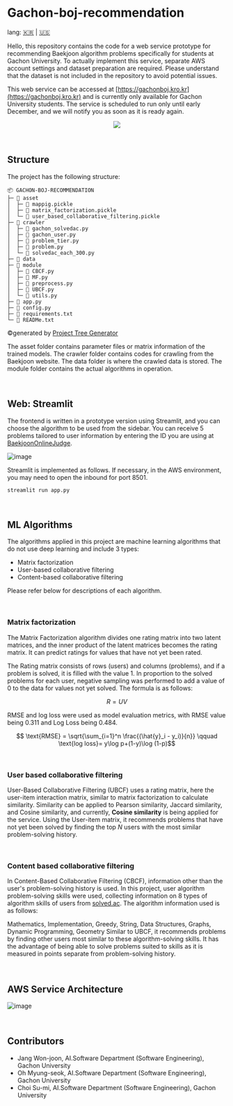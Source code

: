 # Gachon-boj-recommendation

lang: [🇰🇷](https://github.com/Orca0917/Gachon-boj-recommendation) | [🇺🇸](https://github.com/Orca0917/Gachon-boj-recommendation/blob/main/README-us.md)

Hello, this repository contains the code for a web service prototype for recommending Baekjoon algorithm problems specifically for students at Gachon University. To actually implement this service, separate AWS account settings and dataset preparation are required. Please understand that the dataset is not included in the repository to avoid potential issues.

This web service can be accessed at [https://gachonboj.kro.kr](https://gachonboj.kro.kr) and is currently only available for Gachon University students. The service is scheduled to run only until early December, and we will notify you as soon as it is ready again.

<p align="center">
<img src="https://github.com/Orca0917/Gachon-boj-recommendation/assets/91870042/09f42896-a21f-4d80-bfdc-af547d455c2e" />
</p>

<br>


## Structure

The project has the following structure:
```
📦 GACHON-BOJ-RECOMMENDATION
├─ 📂 asset
│  ├─ 📄 mappig.pickle
│  ├─ 📄 matrix_factorization.pickle
│  └─ 📄 user_based_collaborative_filtering.pickle
├─ 📂 crawler
│  ├─ 📜 gachon_solvedac.py
│  ├─ 📜 gachon_user.py
│  ├─ 📜 problem_tier.py
│  ├─ 📜 problem.py
│  └─ 📜 solvedac_each_300.py
├─ 📂 data
├─ 📂 module
│  ├─ 📜 CBCF.py
│  ├─ 📜 MF.py
│  ├─ 📜 preprocess.py
│  ├─ 📜 UBCF.py
│  └─ 📜 utils.py
├─ 📜 app.py
├─ 📜 config.py
├─ 📄 requirements.txt
└─ 📄 READMe.txt
```
©generated by [Project Tree Generator](https://woochanleee.github.io/project-tree-generator)


The asset folder contains parameter files or matrix information of the trained models.
The crawler folder contains codes for crawling from the Baekjoon website.
The data folder is where the crawled data is stored.
The module folder contains the actual algorithms in operation.

<br>

## Web: Streamlit
The frontend is written in a prototype version using Streamlit, and you can choose the algorithm to be used from the sidebar. You can receive 5 problems tailored to user information by entering the ID you are using at [BaekjoonOnlineJudge](https://noj.am).

![image](https://github.com/Orca0917/Gachon-boj-recommendation/assets/91870042/5393dbc0-bfd6-4343-a8d5-cbf57fa0b147)

Streamlit is implemented as follows. If necessary, in the AWS environment, you may need to open the inbound for port 8501.

```absh
streamlit run app.py
```

<br>


## ML Algorithms

The algorithms applied in this project are machine learning algorithms that do not use deep learning and include 3 types:

- Matrix factorization
- User-based collaborative filtering
- Content-based collaborative filtering

Please refer below for descriptions of each algorithm.

<br>

### Matrix factorization
The Matrix Factorization algorithm divides one rating matrix into two latent matrices, and the inner product of the latent matrices becomes the rating matrix. It can predict ratings for values that have not yet been rated.

The Rating matrix consists of rows (users) and columns (problems), and if a problem is solved, it is filled with the value 1. In proportion to the solved problems for each user, negative sampling was performed to add a value of 0 to the data for values not yet solved. The formula is as follows:

$$
R = UV
$$

RMSE and log loss were used as model evaluation metrics, with RMSE value being 0.311 and Log Loss being 0.484.

$$ \text{RMSE} = \sqrt{\sum_{i=1}^n \frac{(\hat{y}_i - y_i)}{n}} \qquad \text{log loss}= y\log p+(1-y)\log (1-p)$$

<br>

### User based collaborative filtering

User-Based Collaborative Filtering (UBCF) uses a rating matrix, here the user-item interaction matrix, similar to matrix factorization to calculate similarity. Similarity can be applied to Pearson similarity, Jaccard similarity, and Cosine similarity, and currently, **Cosine similarity** is being applied for the service. Using the User-item matrix, it recommends problems that have not yet been solved by finding the top $N$ users with the most similar problem-solving history.

<br>

### Content based collaborative filtering

In Content-Based Collaborative Filtering (CBCF), information other than the user's problem-solving history is used. In this project, user algorithm problem-solving skills were used, collecting information on 8 types of algorithm skills of users from [solved.ac](https://solved.ac). The algorithm information used is as follows:

Mathematics, Implementation, Greedy, String, Data Structures, Graphs, Dynamic Programming, Geometry
Similar to UBCF, it recommends problems by finding other users most similar to these algorithm-solving skills. It has the advantage of being able to solve problems suited to skills as it is measured in points separate from problem-solving history.


<br>

## AWS Service Architecture

![image](https://github.com/Orca0917/Gachon-boj-recommendation/assets/91870042/323357b0-998d-45d2-b8e8-baa8ae26ccd8)

<br>

## Contributors

- Jang Won-joon, AI.Software Department (Software Engineering), Gachon University
- Oh Myung-seok, AI.Software Department (Software Engineering), Gachon University
- Choi Su-mi, AI.Software Department (Software Engineering), Gachon University
